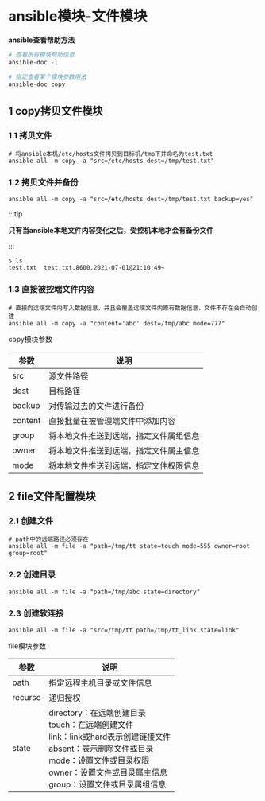# ansible模块-文件模块

**ansible查看帮助方法**

```python
# 查看所有模块帮助信息
ansible-doc -l   

# 指定查看某个模块参数用法
ansible-doc copy  
```



## 1 copy拷贝文件模块

### 1.1 拷贝文件

```shell
# 将ansible本机/etc/hosts文件拷贝到目标机/tmp下并命名为test.txt
ansible all -m copy -a "src=/etc/hosts dest=/tmp/test.txt"
```



### 1.2 拷贝文件并备份

```shell
ansible all -m copy -a "src=/etc/hosts dest=/tmp/test.txt backup=yes"
```

:::tip

**只有当ansible本地文件内容变化之后，受控机本地才会有备份文件**

:::

```shell
$ ls
test.txt  test.txt.8600.2021-07-01@21:10:49~
```



### 1.3 直接被控端文件内容

```shell
# 直接向远端文件内写入数据信息，并且会覆盖远端文件内原有数据信息，文件不存在会自动创建
ansible all -m copy -a "content='abc' dest=/tmp/abc mode=777"
```



copy模块参数

| 参数    | 说明                                   |
| ------- | -------------------------------------- |
| src     | 源文件路径                             |
| dest    | 目标路径                               |
| backup  | 对传输过去的文件进行备份               |
| content | 直接批量在被管理端文件中添加内容       |
| group   | 将本地文件推送到远端，指定文件属组信息 |
| owner   | 将本地文件推送到远端，指定文件属主信息 |
| mode    | 将本地文件推送到远端，指定文件权限信息 |



## 2 file文件配置模块

### 2.1 创建文件

```shell
# path中的远端路径必须存在
ansible all -m file -a "path=/tmp/tt state=touch mode=555 owner=root group=root"
```



### 2.2 创建目录

```shell
ansible all -m file -a "path=/tmp/abc state=directory"
```



### 2.3 创建软连接

```shell
ansible all -m file -a "src=/tmp/tt path=/tmp/tt_link state=link"
```



file模块参数

| 参数    | 说明                                                         |
| ------- | ------------------------------------------------------------ |
| path    | 指定远程主机目录或文件信息                                   |
| recurse | 递归授权                                                     |
| state   | directory：在远端创建目录<br />touch：在远端创建文件<br />link：link或hard表示创建链接文件<br />absent：表示删除文件或目录<br />mode：设置文件或目录权限<br />owner：设置文件或目录属主信息<br />group：设置文件或目录属组信息 |

